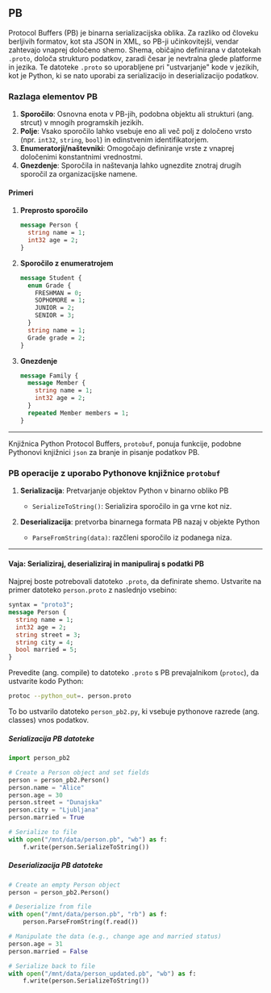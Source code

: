 ## PB

Protocol Buffers (PB) je binarna serializacijska oblika. Za razliko od človeku berljivih formatov, kot sta JSON in XML, so PB-ji  učinkovitejši, vendar zahtevajo vnaprej določeno shemo. Shema, običajno definirana v datotekah `.proto`, določa strukturo podatkov, zaradi česar je nevtralna glede platforme in jezika. Te datoteke `.proto` so uporabljene pri "ustvarjanje" kode v jezikih, kot je Python, ki se nato  uporabi za serializacijo in deserializacijo podatkov.

### Razlaga elementov PB
1. **Sporočilo**: Osnovna enota v PB-jih, podobna objektu ali strukturi (ang. strcut) v mnogih programskih jezikih.
2. **Polje**: Vsako sporočilo lahko vsebuje eno ali več polj z določeno vrsto (npr. `int32`, `string`, `bool`) in edinstvenim identifikatorjem.
3. **Enumeratorji/naštevniki**: Omogočajo definiranje vrste z vnaprej določenimi konstantnimi vrednostmi.
4. **Gnezdenje**: Sporočila in naštevanja lahko ugnezdite znotraj drugih sporočil za organizacijske namene.

#### Primeri

1. **Preprosto sporočilo**
    ```protobuf
    message Person {
      string name = 1;
      int32 age = 2;
    }
    ```

2. **Sporočilo z enumeratrojem**
    ```protobuf
    message Student {
      enum Grade {
        FRESHMAN = 0;
        SOPHOMORE = 1;
        JUNIOR = 2;
        SENIOR = 3;
      }
      string name = 1;
      Grade grade = 2;
    }
    ```

3. **Gnezdenje**
    ```protobuf
    message Family {
      message Member {
        string name = 1;
        int32 age = 2;
      }
      repeated Member members = 1;
    }
    ```

---

Knjižnica Python Protocol Buffers, `protobuf`, ponuja funkcije, podobne Pythonovi knjižnici `json` za branje in pisanje podatkov PB.

### PB operacije z uporabo Pythonove knjižnice `protobuf`

1. **Serializacija**: Pretvarjanje objektov Python v binarno obliko PB
     - `SerializeToString()`: Serializira sporočilo in ga vrne kot niz.
  
2. **Deserializacija**: pretvorba binarnega formata PB nazaj v objekte Python
     - `ParseFromString(data)`: razčleni sporočilo iz podanega niza.
  
---

#### Vaja: Serializiraj, deserializiraj in manipuliraj s podatki PB

Najprej boste potrebovali datoteko `.proto`, da definirate shemo. Ustvarite na primer datoteko `person.proto` z naslednjo vsebino:

```protobuf
syntax = "proto3";
message Person {
  string name = 1;
  int32 age = 2;
  string street = 3;
  string city = 4;
  bool married = 5;
}
```

Prevedite (ang. compile) to datoteko `.proto` s PB prevajalnikom  (`protoc`), da ustvarite kodo Python:

```bash
protoc --python_out=. person.proto
```

To bo ustvarilo datoteko `person_pb2.py`, ki vsebuje pythonove razrede (ang. classes) vnos podatkov.

##### Serializacija PB datoteke


```python
import person_pb2

# Create a Person object and set fields
person = person_pb2.Person()
person.name = "Alice"
person.age = 30
person.street = "Dunajska"
person.city = "Ljubljana"
person.married = True

# Serialize to file
with open("/mnt/data/person.pb", "wb") as f:
    f.write(person.SerializeToString())
```

##### Deserializacija PB datoteke

```python
# Create an empty Person object
person = person_pb2.Person()

# Deserialize from file
with open("/mnt/data/person.pb", "rb") as f:
    person.ParseFromString(f.read())

# Manipulate the data (e.g., change age and married status)
person.age = 31
person.married = False

# Serialize back to file
with open("/mnt/data/person_updated.pb", "wb") as f:
    f.write(person.SerializeToString())
```
